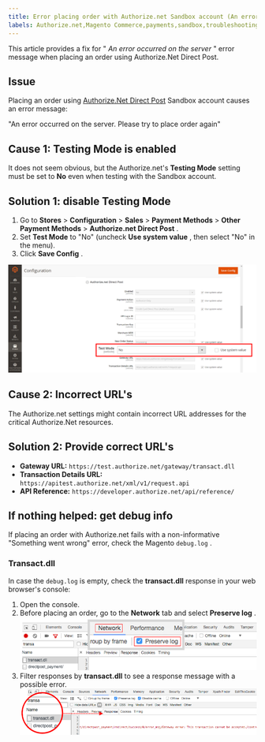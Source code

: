 ```yaml
---
title: Error placing order with Authorize.net Sandbox account (An error occurred on the server)
labels: Authorize.net,Magento Commerce,payments,sandbox,troubleshooting
---
```


This article provides a fix for " *An error occurred on the server* " error message when placing an order using Authorize.Net Direct Post.

## Issue

Placing an order using [Authorize.Net Direct Post](https://docs.magento.com/user-guide/v2.3/payment/authorize-net.html) Sandbox account causes an error message:

>
"An error occurred on the server. Please try to place order again"

## Cause 1: Testing Mode is enabled

It does not seem obvious, but the Authorize.net's **Testing Mode** setting must be set to **No** even when testing with the Sandbox account.

## Solution 1: disable Testing Mode

1. Go to **Stores** > **Configuration** > **Sales** > **Payment Methods** > **Other Payment Methods** > **Authorize.net Direct Post** .
1. Set **Test Mode** to "No" (uncheck **Use system value** , then select "No" in the menu).
1. Click **Save Config** .

![authorize-net_test-mode_setting.png](assets/authorize-net_test-mode_setting.png)

## Cause 2: Incorrect URL's

The Authorize.net settings might contain incorrect URL addresses for the critical Authorize.Net resources.

## Solution 2: Provide correct URL's

* **Gateway URL:**   `https://test.authorize.net/gateway/transact.dll`
* **Transaction Details URL:**   `https://apitest.authorize.net/xml/v1/request.api`
* **API Reference:**   `https://developer.authorize.net/api/reference/`

## If nothing helped: get debug info

If placing an order with Authorize.net fails with a non-informative "Something went wrong" error, check the Magento `debug.log` .

### Transact.dll

In case the `debug.log` is empty, check the **transact.dll** response in your web browser's console:

1. Open the console.
1. Before placing an order, go to the **Network** tab and select **Preserve log** .    ![web-console_network_preserve-log.png](assets/web-console_network_preserve-log.png)    
1. Filter responses by **transact.dll** to see a response message with a possible error.    ![transact-dll_web-console_response.png](assets/transact-dll_web-console_response.png)    
